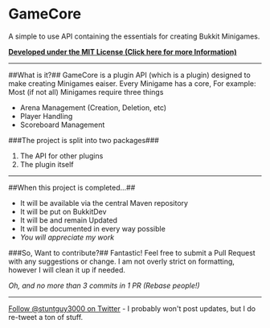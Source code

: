 GameCore
=========

A simple to use API containing the essentials for creating Bukkit Minigames.

**[Developed under the MIT License (Click here for more Information)]**

---
##What is it?##
GameCore is a plugin API (which is a plugin) designed to make creating Minigames eaiser. Every Minigame has a core, For example:
Most (if not all) Minigames require three things
* Arena Management (Creation, Deletion, etc)
* Player Handling
* Scoreboard Management

###The project is split into two packages###
 1. The API for other plugins
 2. The plugin itself

---
##When this project is completed...##
* It will be available via the central Maven repository
* It will be put on BukkitDev
* It will be and remain Updated
* It will be documented in every way possible
* *You will appreciate my work*

###So, Want to contribute?##
Fantastic! Feel free to submit a Pull Request with any suggestions or change. I am not overly strict on formatting, however I will clean it up if needed.

*Oh, and no more than 3 commits in 1 PR (Rebase people!)*

---
[Follow @stuntguy3000 on Twitter] - I probably won't post updates, but I do re-tweet a ton of stuff.

[Developed under the MIT License (Click here for more Information)]:https://github.com/stuntguy3000/GameCore/blob/master/LICENSE
[Follow @stuntguy3000 on Twitter]:https://twitter.com/stuntguy3000